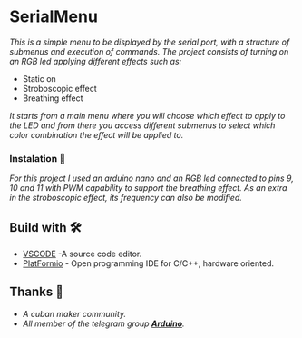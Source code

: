 # SerialMenu
*This is a simple menu to be displayed by the serial port, with a structure of submenus and execution of commands.
The project consists of turning on an RGB led applying different effects such as:*

* Static on
* Stroboscopic effect
* Breathing effect

*It starts from a main menu where you will choose which effect to apply to the LED and from there you access different submenus to select which color combination the effect will be applied to.*

### Instalation 🔧
*For this project I used an arduino nano and an RGB led connected to pins 9, 10 and 11 with PWM capability to support the breathing effect.
As an extra in the stroboscopic effect, its frequency can also be modified.*

## Build with 🛠️
* [VSCODE](https://code.visualstudio.com/) -A source code editor.
* [PlatFormio](https://platformio.org/) - Open programming IDE for C/C++, hardware oriented.

## Thanks 🎁
* _A cuban maker community._
* _All member of the telegram group [**Arduino**](https://t.me/arduchino)._
